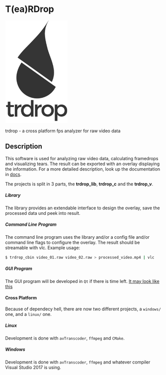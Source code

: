 # T(ea)RDrop 
<img src="images/trdrop_logo_text.png" alt="Teardrop logo" width="200" height="330">

trdrop - a cross platform fps analyzer for raw video data 

## Description

This software is used for analyzing raw video data, calculating framedrops and visualizing tears.
The result can be exported with an overlay displaying the information. For a more detailed description, look up the documentation in [docs](docs/documentation.pdf).

The projects is split in 3 parts, the **trdrop\_lib**, **trdrop\_c** and the **trdrop\_v**.

##### Library
The library provides an extendable interface to design the overlay, save the processed data und peek into result.

##### Command Line Program
The command line program uses the library and/or a config file and/or command line flags to configure the overlay. The result should be streamable with vlc. Example usage:

```bash
$ trdrop_cbin video_01.raw video_02.raw > processed_video.mp4 | vlc
```  

##### GUI Program
The GUI program will be developed in `Qt` if there is time left. [It may look like this](images/trdrop_pitch.png "Pitch Scetch")

#### Cross Platform

Because of dependecy hell, there are now two different projects, a `windows/` one, and a `linux/` one.

##### Linux

Development is done with `avTranscoder`, `ffmpeg` and `CMake`.

##### Windows

Development is done with `avTranscoder`, `ffmpeg` and whatever compiler Visual Studio 2017 is using.